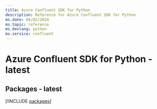 ```yaml
---
title: Azure Confluent SDK for Python
description: Reference for Azure Confluent SDK for Python
ms.date: 04/02/2024
ms.topic: reference
ms.devlang: python
ms.service: confluent
---
```

# Azure Confluent SDK for Python - latest
## Packages - latest
[!INCLUDE [packages](confluent-index.md)]